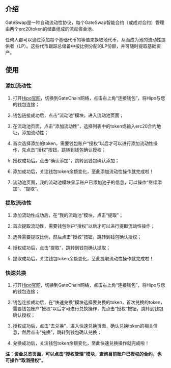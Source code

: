 ## 介绍

GateSwap是一种自动流动性协议，每个GateSwap智能合约（或成对合约）管理由两个erc20token的储备组成的流动资金池。

任何人都可以通过添加每个基础代币的等值来换取池代币，从而成为池的流动性提供者（LP）。这些代币跟踪总储备中按比例分配的LP份额，并可随时提取基础资产。

## 使用

### 添加流动性

1. 打开[Hipo官网](https://www.hipo.com/GateChain/zh/)，切换到GateChain网络，点击右上角“连接钱包”，将Hipo与您的钱包连接；

2. 钱包链接成功后，点击“流动池”模块，进入流动池页面；

3. 在流动池页面，点击“添加流动性”，选择列表中的token或输入erc20合约地址，添加流动性；

4. 首次选择添加的token，需要钱包账户“授权”以后才可以进行添加流动性操作，先点击“授权”按钮，跳转到钱包确认授权；

5. 授权成功后，点击“确认添加”，跳转到钱包确认添加；

6. 添加成功后，关注钱包token余额变化，至此添加流动性操作就完成啦！

7. 流动池页面，我的流动池模块显示账户已添加池子的信息，可以操作“继续添加”、“提取”。

### 提取流动性

1. 添加流动性成功后，在“我的流动池”模块，点击“提取”；

2. 首次提取流动性，需要钱包账户“授权”以后才可以进行提取流动性操作；

3. 选择需要提取比例，然后点击“授权”按钮，跳转到钱包确认授权；

4. 授权成功后，点击“提取”，跳转到钱包确认提取；

5. 提取成功后，关注钱包token余额变化，至此提取流动性操作就完成啦！


### 快速兑换

1. 打开[Hipo官网](https://www.hipo.com/GateChain/zh/)，切换到GateChain网络，点击右上角“连接钱包”，将Hipo与您的钱包连接；

2. 钱包连接成功后，在“快速兑换”模块选择要兑换的token，首次兑换的token，需要钱包账户“授权”以后才可进行兑换操作，先点击“授权”按钮，跳转到钱包确认授权；

3. 授权成功后，点击“去兑换”，进入快速兑换页面，确认兑换token的相关信息，然后点击“兑换”，跳转到钱包确认兑换；

4. 兑换成功后，关注钱包token余额变化，至此快速兑换操作就完成啦！

**注：资金总览页面，可以点击“授权管理”模块，查询目前账户已授权的合约，也可操作“取消授权”。**














